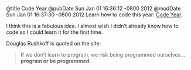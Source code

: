 @title Code Year
@pubDate Sun Jan 01 16:36:12 -0800 2012
@modDate Sun Jan 01 16:37:30 -0800 2012
Learn how to code this year: <a href="http://codeyear.com/">Code Year</a>.

I think this is a fabulous idea. I almost wish I didn’t already know how to code so I could learn it for the first time.

Douglas Rushkoff is quoted on the site:

>If we don’t learn to program, we risk being programmed ourselves... <strong>program or be programmed</strong>.
